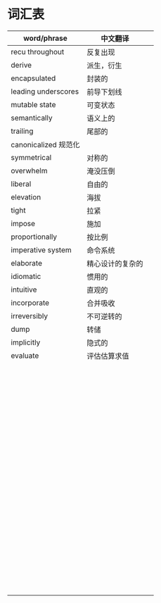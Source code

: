 # 词汇表

| word/phrase                          | 中文翻译         |     |
| ------------------------------------ | ---------------- | --- |
| recu throughout                      | 反复出现         |     |
| derive                               | 派生，衍生       |     |
| encapsulated                         | 封装的           |     |
| leading underscores                  | 前导下划线       |     |
| mutable state                        | 可变状态         |     |
| semantically                         | 语义上的         |     |
| trailing                             | 尾部的           |     |
| canonicalized                 规范化 |                  |     |
| symmetrical                          | 对称的           |     |
| overwhelm                            | 淹没压倒         |     |
| liberal                              | 自由的           |     |
| elevation                            | 海拔             |     |
| tight                                | 拉紧             |     |
| impose                               | 施加             |     |
| proportionally                       | 按比例           |     |
| imperative system                    | 命令系统         |     |
| elaborate                            | 精心设计的复杂的 |     |
| idiomatic                            | 惯用的           |     |
| intuitive                            | 直观的           |     |
| incorporate                          | 合并吸收         |     |
| irreversibly                         | 不可逆转的       |     |
| dump                                 | 转储             |     |
| implicitly                           | 隐式的           |     |
| evaluate                             | 评估估算求值     |     |
|                                      |                  |     |
|                                      |                  |     |
|                                      |                  |     |
|                                      |                  |     |
|                                      |                  |     |
|                                      |                  |     |
|                                      |                  |     |
|                                      |                  |     |
|                                      |                  |     |
|                                      |                  |     |
|                                      |                  |     |
|                                      |                  |     |
|                                      |                  |     |
|                                      |                  |     |
|                                      |                  |     |
|                                      |                  |     |
|                                      |                  |     |
|                                      |                  |     |
|                                      |                  |     |
|                                      |                  |     |
|                                      |                  |     |
|                                      |                  |     |
|                                      |                  |     |
|                                      |                  |     |
|                                      |                  |     |
|                                      |                  |     |
|                                      |                  |     |
|                                      |                  |     |
|                                      |                  |     |
|                                      |                  |     |
|                                      |                  |     |
|                                      |                  |     |
|                                      |                  |     |
|                                      |                  |     |
|                                      |                  |     |
|                                      |                  |     |
|                                      |                  |     |
|                                      |                  |     |
|                                      |                  |     |
|                                      |                  |     |
|                                      |                  |     |
|                                      |                  |     |
|                                      |                  |     |
|                                      |                  |     |
|                                      |                  |     |
|                                      |                  |     |
|                                      |                  |     |
|                                      |                  |     |
|                                      |                  |     |
|                                      |                  |     |
|                                      |                  |     |
|                                      |                  |     |
|                                      |                  |     |
|                                      |                  |     |
|                                      |                  |     |
|                                      |                  |     |
|                                      |                  |     |
|                                      |                  |     |
|                                      |                  |     |
|                                      |                  |     |
|                                      |                  |     |
|                                      |                  |     |
|                                      |                  |     |
|                                      |                  |     |
|                                      |                  |     |
|                                      |                  |     |
|                                      |                  |     |
|                                      |                  |     |
|                                      |                  |     |
|                                      |                  |     |
|                                      |                  |     |
|                                      |                  |     |
|                                      |                  |     |
|                                      |                  |     |
|                                      |                  |     |
|                                      |                  |     |
|                                      |                  |     |
|                                      |                  |     |
|                                      |                  |     |
|                                      |                  |     |
|                                      |                  |     |
|                                      |                  |     |
|                                      |                  |     |
|                                      |                  |     |
|                                      |                  |     |
|                                      |                  |     |
|                                      |                  |     |
|                                      |                  |     |